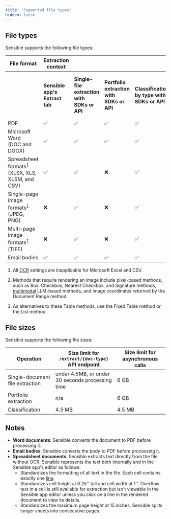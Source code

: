 ```yaml
---
title: "Supported file types"
hidden: false
---
```


## File types

Sensible supports the following file types:



| File format | Extraction context | | | | | Extraction method | | |
|---------|---------|---------|---------|---------|---------|---------|---------|---------|
| | **Sensible app's Extract tab** | **Single-file extraction with SDKs or API** | **Portfolio extraction with SDKs or API** | **Classification by type with SDKs or API** | | **Methods that require rendering non-text image pixels<sup>2</sup>** | **NLP Table method,<br/>Fixed Table method<sup>3</sup>** | **Extraction of text that requires OCR** |
| PDF | ✅ | ✅ | ✅ | ✅ | | ✅ | ✅ | ✅ |
| Microsoft Word<br/> (DOC and DOCX) | ✅ | ✅ | ✅ | ✅ | | ✅ | ✅ | ✅ |
| Spreadsheet formats<sup>1</sup><br/>(XLSX, XLS, XLSM, and CSV) | ✅ | ✅ | ❌ | ✅ | | ❌ | ❌ | ❌ |
| Single-page image formats<sup>1</sup><br/> (JPEG, PNG) | ❌ | ✅ | ❌ | ✅ | | ✅ | ✅ | ✅ |
| Multi-page image formats<sup>1</sup><br/> (TIFF) | ❌ | ✅ | ❌ | ✅ | | ❌ | ❌ | ✅ |
| Email bodies | ✅ | ✅ | ✅ | ✅ | ✅ | ✅ | ✅ | ✅ |


1. All [OCR](doc:ocr) settings are inapplicable for Microsoft Excel and CSV. 

2. Methods that require rendering an image include pixel-based methods, such as Box, Checkbox, Nearest Checkbox, and Signature methods, [multimodal](doc:query-group#parameters) LLM-based methods, and image coordinates returned by the Document Range method.

3. As alternatives to these Table methods, use the Fixed Table method or the List method.
## File sizes

Sensible supports the following file sizes:

| Operation              | Size limit for `/extract/{doc-type}` API endpoint                | Size limit for asynchronous calls |
| ---------------------- | ------------------------------------------------ | ----------------------- |
| Single-document file extraction | under 4.5MB, or under 30 seconds processing time | 6 GB                    |
| Portfolio extraction   | n/a                                              | 6 GB                    |
| Classification         | 4.5 MB                                           | 4.5 MB                  |

## Notes

- **Word documents**: Sensible converts the document to PDF before processing it.
- **Email bodies**: Sensible converts the body to PDF before processing it.
- **Spreadsheet documents**: Sensible extracts text directly from the file without OCR. Sensible represents the text both internally and in the Sensible app's editor as follows:
     - Standardizes the formatting of all text in the file. Each cell contains exactly one [line](doc:lines).
     - Standardizes cell height at 0.25'' tall and cell width at 1''. Overflow text in a cell is still available for extraction but isn't viewable in the Sensible app editor unless you click on a line in the rendered document to view its details. 
     - Standardizes the maximum page height at 15 inches. Sensible splits longer sheets into consecutive pages.

